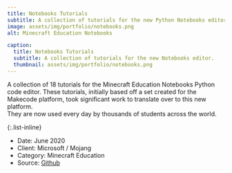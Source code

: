 ```yaml
---
title: Notebooks Tutorials
subtitle: A collection of tutorials for the new Python Notebooks editor within Minecraft Education.
image: assets/img/portfolio/notebooks.png
alt: Minecraft Education Notebooks

caption:
  title: Notebooks Tutorials
  subtitle: A collection of tutorials for the new Notebooks editor.
  thumbnail: assets/img/portfolio/notebooks.png
---
```

A collection of 18 tutorials for the Minecraft Education Notebooks Python code editor. These tutorials, initially based off a set created for the Makecode platform, took significant work to translate over to this new platform.   
They are now used every day by thousands of students across the world.

{:.list-inline}
- Date: June 2020
- Client: Microsoft / Mojang
- Category: Minecraft Education
- Source: [Github](https://github.com/CausewayDigital/Minecraft-EE-Notebooks)
